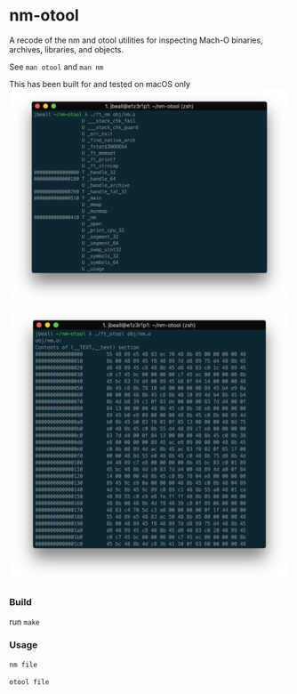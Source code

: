 # nm-otool
A recode of the nm and otool utilities for inspecting Mach-O binaries, archives, libraries, and objects.

See `man otool` and `man nm`

This has been built for and tested on macOS only
![ft_nm](img/1.png)
![ft_otool](img/2.png)

### Build
run `make`

### Usage
`nm file`

`otool file`

